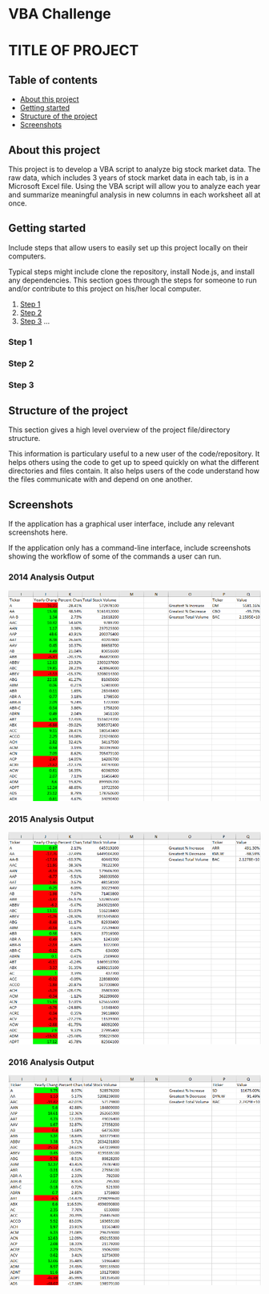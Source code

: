 # VBA Challenge

# TITLE OF PROJECT

## Table of contents
  * [About this project](#about-this-project)
  * [Getting started](#getting-started)
  * [Structure of the project](#project-structure)
  * [Screenshots](#screenshots)



## <a name="about-this-project"></a> About this project
This project is to develop a VBA script to analyze big stock market data. The raw data, which includes 3 years of stock market data in each tab, is in a Microsoft Excel file.
Using the VBA script will allow you to analyze each year and summarize meaningful analysis in new columns in each worksheet all at once.


## <a name="getting-started"></a> Getting started
Include steps that allow users to easily set up this project locally on their computers.

Typical steps might include clone the repository, install Node.js, and install any dependencies. This section goes through the steps for someone to run and/or contribute to this project on his/her local computer.

  1. [Step 1](#step-one)
  2. [Step 2](#step-two)
  3. [Step 3](#step-three)
  ...

### <a name="step-one"></a> Step 1

### <a name="step-two"></a> Step 2

### <a name="step-three"></a> Step 3

## <a name="project-structure"></a> Structure of the project
This section gives a high level overview of the project file/directory structure.

This information is particulary useful to a new user of the code/repository. It helps others using the code to get up to speed quickly on what the different directories and files contain. It also helps users of the code understand how the files communicate with and depend on one another.

## <a name="screenshots"></a> Screenshots
If the application has a graphical user interface, include any relevant screenshots here.

If the application only has a command-line interface, include screenshots showing the workflow of some of the commands a user can run.

### 2014 Analysis Output
![Image of 2014 Analysis](https://github.com/SaraKim-sy/VBA-challenge/blob/master/2014%20Data.png?raw=true)

### 2015 Analysis Output
![Image of 2015 Analysis](https://github.com/SaraKim-sy/VBA-challenge/blob/master/2015%20Data.png?raw=true)

### 2016 Analysis Output
![Image of 2016 Analysis](https://github.com/SaraKim-sy/VBA-challenge/blob/master/2016%20Data.png?raw=true)
